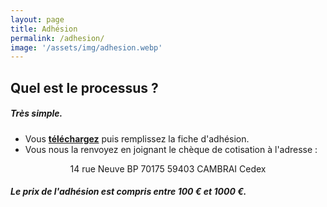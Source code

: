 ```yaml
---
layout: page
title: Adhésion
permalink: /adhesion/
image: '/assets/img/adhesion.webp'
---
```


## Quel est le processus ?

##### Très simple.
- Vous [**téléchargez**](https://res.cloudinary.com/julienmottet/image/upload/v1582023848/ilovepdf_merged.pdf) puis remplissez la fiche d'adhésion.
- Vous nous la renvoyez en joignant le chèque de cotisation à l'adresse :
<center> 14 rue Neuve BP 70175 59403 CAMBRAI Cedex </center>

##### Le prix de l'adhésion est compris entre **100 € et 1000 €.**

